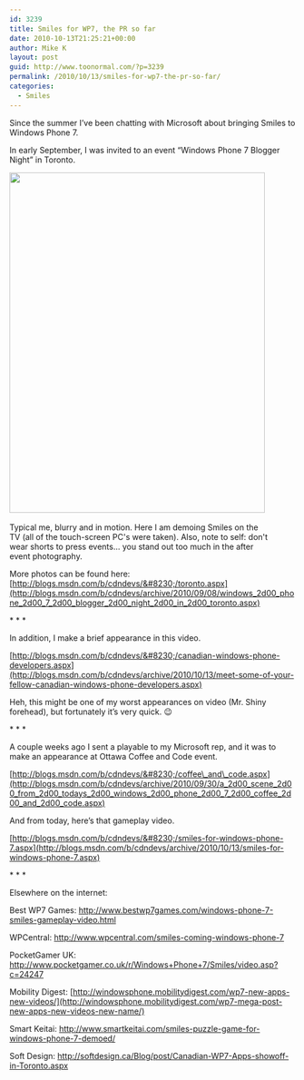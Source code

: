 ```yaml
---
id: 3239
title: Smiles for WP7, the PR so far
date: 2010-10-13T21:25:21+00:00
author: Mike K
layout: post
guid: http://www.toonormal.com/?p=3239
permalink: /2010/10/13/smiles-for-wp7-the-pr-so-far/
categories:
  - Smiles
---
```

Since the summer I&#8217;ve been chatting with Microsoft about bringing Smiles to Windows Phone 7. 

In early September, I was invited to an event &#8220;Windows Phone 7 Blogger Night&#8221; in Toronto.

<div id="attachment_3240" style="max-width: 460px" class="wp-caption aligncenter">
  <a href="/wp-content/uploads/2010/10/2860.05_5F00_826245f5_2D00_d969_2D00_4fc4_2D00_b39d_2D00_9700d9143204.jpg"><img src="/wp-content/uploads/2010/10/2860.05_5F00_826245f5_2D00_d969_2D00_4fc4_2D00_b39d_2D00_9700d9143204.jpg" alt="" title="2860.05_5F00_826245f5_2D00_d969_2D00_4fc4_2D00_b39d_2D00_9700d9143204" width="450" height="600" class="size-full wp-image-3240" srcset="/wp-content/uploads/2010/10/2860.05_5F00_826245f5_2D00_d969_2D00_4fc4_2D00_b39d_2D00_9700d9143204.jpg 450w, /wp-content/uploads/2010/10/2860.05_5F00_826245f5_2D00_d969_2D00_4fc4_2D00_b39d_2D00_9700d9143204-337x450.jpg 337w" sizes="(max-width: 450px) 100vw, 450px" /></a>
  
  <p class="wp-caption-text">
    Typical me, blurry and in motion. Here I am demoing Smiles on the TV (all of the touch-screen PC's were taken). Also, note to self: don't wear shorts to press events... you stand out too much in the after event photography.
  </p>
</div>

More photos can be found here: [http://blogs.msdn.com/b/cdndevs/&#8230;/toronto.aspx](http://blogs.msdn.com/b/cdndevs/archive/2010/09/08/windows_2d00_phone_2d00_7_2d00_blogger_2d00_night_2d00_in_2d00_toronto.aspx)

\* \* *

In addition, I make a brief appearance in this video.

[http://blogs.msdn.com/b/cdndevs/&#8230;/canadian-windows-phone-developers.aspx](http://blogs.msdn.com/b/cdndevs/archive/2010/10/13/meet-some-of-your-fellow-canadian-windows-phone-developers.aspx)

Heh, this might be one of my worst appearances on video (Mr. Shiny forehead), but fortunately it&#8217;s very quick. 😉

\* \* *

A couple weeks ago I sent a playable to my Microsoft rep, and it was to make an appearance at Ottawa Coffee and Code event.

[http://blogs.msdn.com/b/cdndevs/&#8230;/coffee\_and\_code.aspx](http://blogs.msdn.com/b/cdndevs/archive/2010/09/30/a_2d00_scene_2d00_from_2d00_todays_2d00_windows_2d00_phone_2d00_7_2d00_coffee_2d00_and_2d00_code.aspx)

And from today, here&#8217;s that gameplay video.

[http://blogs.msdn.com/b/cdndevs/&#8230;/smiles-for-windows-phone-7.aspx](http://blogs.msdn.com/b/cdndevs/archive/2010/10/13/smiles-for-windows-phone-7.aspx)

\* \* *

Elsewhere on the internet:

Best WP7 Games: <http://www.bestwp7games.com/windows-phone-7-smiles-gameplay-video.html>

WPCentral: <http://www.wpcentral.com/smiles-coming-windows-phone-7>

PocketGamer UK: <http://www.pocketgamer.co.uk/r/Windows+Phone+7/Smiles/video.asp?c=24247>

Mobility Digest: [http://windowsphone.mobilitydigest.com/wp7-new-apps-new-videos/](http://windowsphone.mobilitydigest.com/wp7-mega-post-new-apps-new-videos-new-name/)

Smart Keitai: <http://www.smartkeitai.com/smiles-puzzle-game-for-windows-phone-7-demoed/>

Soft Design: <http://softdesign.ca/Blog/post/Canadian-WP7-Apps-showoff-in-Toronto.aspx>